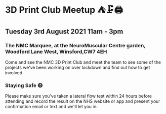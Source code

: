 # 3D Print Club Meetup ⛺🗜️🖨️
## Tuesday 3rd August 2021 11am - 3pm
### The NMC Marquee, at the NeuroMuscular Centre garden, Woodford Lane West, Winsford,CW7 4EH

Come and see the NMC 3D Print Club and meet the team to see some of the projects we've been working on over lockdown and find out how to get involved.


### Staying Safe 😷

Please make sure you've taken a lateral flow test within 24 hours before attending and record the result on the NHS website or app and present your confirmation email or text and we'll let you in.

